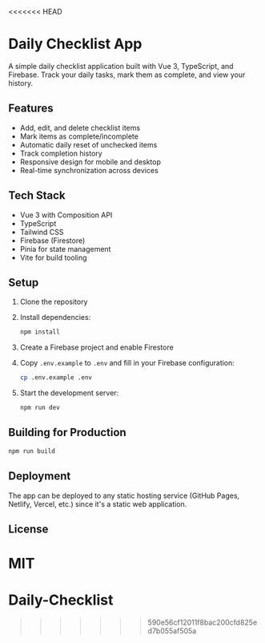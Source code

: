 <<<<<<< HEAD
# Daily Checklist App

A simple daily checklist application built with Vue 3, TypeScript, and Firebase. Track your daily tasks, mark them as complete, and view your history.

## Features

- Add, edit, and delete checklist items
- Mark items as complete/incomplete
- Automatic daily reset of unchecked items
- Track completion history
- Responsive design for mobile and desktop
- Real-time synchronization across devices

## Tech Stack

- Vue 3 with Composition API
- TypeScript
- Tailwind CSS
- Firebase (Firestore)
- Pinia for state management
- Vite for build tooling

## Setup

1. Clone the repository
2. Install dependencies:
   ```bash
   npm install
   ```

3. Create a Firebase project and enable Firestore

4. Copy `.env.example` to `.env` and fill in your Firebase configuration:
   ```bash
   cp .env.example .env
   ```

5. Start the development server:
   ```bash
   npm run dev
   ```

## Building for Production

```bash
npm run build
```

## Deployment

The app can be deployed to any static hosting service (GitHub Pages, Netlify, Vercel, etc.) since it's a static web application.

## License

MIT
=======
# Daily-Checklist
>>>>>>> 590e56cf12011f8bac200cfd825ed7b055af505a
